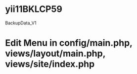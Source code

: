 # yii11BKLCP59
BackupData_V1

# Edit Menu in config/main.php, views/layout/main.php, views/site/index.php
#

